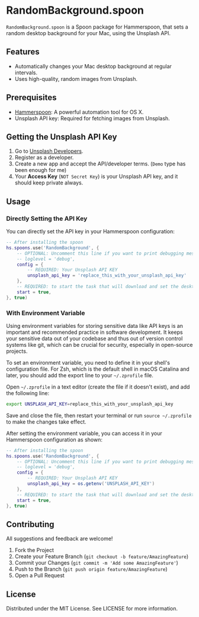 # RandomBackground.spoon

`RandomBackground.spoon` is a Spoon package for Hammerspoon, that sets a random desktop background for your Mac, using the Unsplash API.

## Features

- Automatically changes your Mac desktop background at regular intervals.
- Uses high-quality, random images from Unsplash.

## Prerequisites

- [Hammerspoon](http://www.hammerspoon.org/): A powerful automation tool for OS X.
- Unsplash API key: Required for fetching images from Unsplash.

## Getting the Unsplash API Key

1. Go to [Unsplash Developers](https://unsplash.com/developers).
2. Register as a developer.
3. Create a new app and accept the API/developer terms. (`Demo` type has been enough for me)
4. Your **Access Key** (`NOT Secret Key`) is your Unsplash API key, and it should keep private always.

## Usage

### Directly Setting the API Key

You can directly set the API key in your Hammerspoon configuration:

```lua
-- After installing the spoon
hs.spoons.use('RandomBackground', {
    -- OPTIONAL: Uncomment this line if you want to print debugging messages in the console.
    -- loglevel = 'debug',
    config = {
        -- REQUIRED: Your Unsplash API KEY
        unsplash_api_key = 'replace_this_with_your_unsplash_api_key'
    },
    -- REQUIRED: to start the task that will download and set the desktop image.
    start = true,
}, true)
```

### With Environment Variable

Using environment variables for storing sensitive data like API keys is an important and recommended practice in software development. It keeps your sensitive data out of your codebase and thus out of version control systems like git, which can be crucial for security, especially in open-source projects.

To set an environment variable, you need to define it in your shell's configuration file. For Zsh, which is the default shell in macOS Catalina and later, you should add the export line to your `~/.zprofile` file.

Open `~/.zprofile` in a text editor (create the file if it doesn't exist), and add the following line:

```sh
export UNSPLASH_API_KEY=replace_this_with_your_unsplash_api_key
```

Save and close the file, then restart your terminal or run `source ~/.zprofile` to make the changes take effect.

After setting the environment variable, you can access it in your Hammerspoon configuration as shown:

```lua
-- After installing the spoon
hs.spoons.use('RandomBackground', {
    -- OPTIONAL: Uncomment this line if you want to print debugging messages in the console.
    -- loglevel = 'debug',
    config = {
        -- REQUIRED: Your Unsplash API KEY
        unsplash_api_key = os.getenv('UNSPLASH_API_KEY')
    },
    -- REQUIRED: to start the task that will download and set the desktop image.
    start = true,
}, true)
```

## Contributing

All suggestions and feedback are welcome!

1. Fork the Project
1. Create your Feature Branch (`git checkout -b feature/AmazingFeature`)
1. Commit your Changes (`git commit -m 'Add some AmazingFeature'`)
1. Push to the Branch (`git push origin feature/AmazingFeature`)
1. Open a Pull Request

## License

Distributed under the MIT License. See LICENSE for more information.
